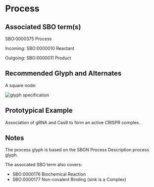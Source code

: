 # Process

## Associated SBO term(s)
SBO:0000375 Process

Incoming: SBO:0000010 Reactant

Outgoing: SBO:0000011 Product

## Recommended Glyph and Alternates
A square node:

![glyph specification](process-specification.png)

## Prototypical Example

Association of gRNA and Cas9 to form an active CRISPR complex.

## Notes
The process glyph is based on the SBGN Process Description process glyph.

The assocated SBO term also covers:

- SBO:0000176 Biochemical Reaction
- SBO:0000177 Non-covalent Binding (sink is a Complex)